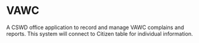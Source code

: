 # VAWC
A CSWD office application to record and manage VAWC complains and reports. This system will connect to Citizen table for individual information.
